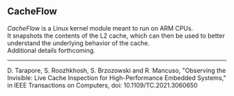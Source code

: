 ## CacheFlow
<p>
	<em>CacheFlow</em> is a Linux kernel module meant to run on ARM CPUs. 
	<br/>It snapshots the contents of the L2 cache, which can then be used to better understand the underlying behavior of the cache.
	<br/>Additional details forthcoming.
</p>
<hr/>
<p>
D. Tarapore, S. Roozhkhosh, S. Brzozowski and R. Mancuso, "Observing the Invisible: Live Cache Inspection for High-Performance Embedded Systems," in IEEE Transactions on Computers, doi: 10.1109/TC.2021.3060650
</p>
